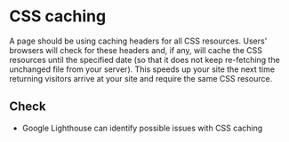 # CSS caching

A page should be using caching headers for all CSS resources.
Users' browsers will check for these headers and, if any, will cache the CSS resources until the specified date (so that it does not keep re-fetching the unchanged file from your server).
This speeds up your site the next time returning visitors arrive at your site and require the same CSS resource.

## Check

* Google Lighthouse can identify possible issues with CSS caching
